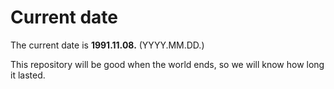 # Current date

The current date is **1991.11.08.** (YYYY.MM.DD.)

This repository will be good when the world ends, so we will know how long it lasted.